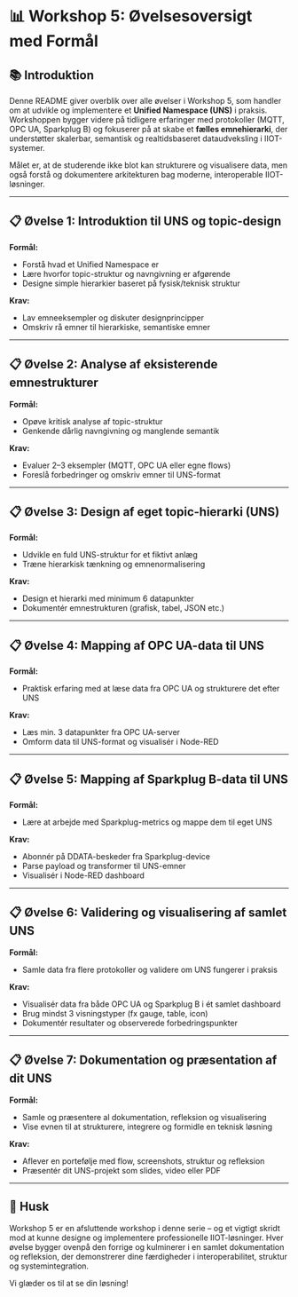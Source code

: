 # 📊 Workshop 5: Øvelsesoversigt med Formål

## 📚 Introduktion
Denne README giver overblik over alle øvelser i Workshop 5, som handler om at udvikle og implementere et **Unified Namespace (UNS)** i praksis. Workshoppen bygger videre på tidligere erfaringer med protokoller (MQTT, OPC UA, Sparkplug B) og fokuserer på at skabe et **fælles emnehierarki**, der understøtter skalerbar, semantisk og realtidsbaseret dataudveksling i IIOT-systemer.

Målet er, at de studerende ikke blot kan strukturere og visualisere data, men også forstå og dokumentere arkitekturen bag moderne, interoperable IIOT-løsninger.

---

## 📋 Øvelse 1: Introduktion til UNS og topic-design
**Formål:**
- Forstå hvad et Unified Namespace er
- Lære hvorfor topic-struktur og navngivning er afgørende
- Designe simple hierarkier baseret på fysisk/teknisk struktur

**Krav:**
- Lav emneeksempler og diskuter designprincipper
- Omskriv rå emner til hierarkiske, semantiske emner

---

## 📋 Øvelse 2: Analyse af eksisterende emnestrukturer
**Formål:**
- Opøve kritisk analyse af topic-struktur
- Genkende dårlig navngivning og manglende semantik

**Krav:**
- Evaluer 2–3 eksempler (MQTT, OPC UA eller egne flows)
- Foreslå forbedringer og omskriv emner til UNS-format

---

## 📋 Øvelse 3: Design af eget topic-hierarki (UNS)
**Formål:**
- Udvikle en fuld UNS-struktur for et fiktivt anlæg
- Træne hierarkisk tænkning og emnenormalisering

**Krav:**
- Design et hierarki med minimum 6 datapunkter
- Dokumentér emnestrukturen (grafisk, tabel, JSON etc.)

---

## 📋 Øvelse 4: Mapping af OPC UA-data til UNS
**Formål:**
- Praktisk erfaring med at læse data fra OPC UA og strukturere det efter UNS

**Krav:**
- Læs min. 3 datapunkter fra OPC UA-server
- Omform data til UNS-format og visualisér i Node-RED

---

## 📋 Øvelse 5: Mapping af Sparkplug B-data til UNS
**Formål:**
- Lære at arbejde med Sparkplug-metrics og mappe dem til eget UNS

**Krav:**
- Abonnér på DDATA-beskeder fra Sparkplug-device
- Parse payload og transformer til UNS-emner
- Visualisér i Node-RED dashboard

---

## 📋 Øvelse 6: Validering og visualisering af samlet UNS
**Formål:**
- Samle data fra flere protokoller og validere om UNS fungerer i praksis

**Krav:**
- Visualisér data fra både OPC UA og Sparkplug B i ét samlet dashboard
- Brug mindst 3 visningstyper (fx gauge, table, icon)
- Dokumentér resultater og observerede forbedringspunkter

---

## 📋 Øvelse 7: Dokumentation og præsentation af dit UNS
**Formål:**
- Samle og præsentere al dokumentation, refleksion og visualisering
- Vise evnen til at strukturere, integrere og formidle en teknisk løsning

**Krav:**
- Aflever en portefølje med flow, screenshots, struktur og refleksion
- Præsentér dit UNS-projekt som slides, video eller PDF

---

## 📢 Husk
Workshop 5 er en afsluttende workshop i denne serie – og et vigtigt skridt mod at kunne designe og implementere professionelle IIOT-løsninger. Hver øvelse bygger ovenpå den forrige og kulminerer i en samlet dokumentation og refleksion, der demonstrerer dine færdigheder i interoperabilitet, struktur og systemintegration.

Vi glæder os til at se din løsning!

